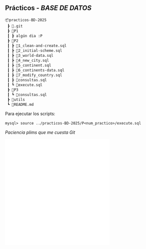 
## **Prácticos** - *BASE DE DATOS*

```
📦practicos-BD-2025
 ┣ 📂.git
 ┣ 📂P1
 ┃ ┣ algún dia :P
 ┣ 📂P2
 ┃ ┣ 📜1_clean-and-create.sql
 ┃ ┣ 📜2_initial-scheme.sql
 ┃ ┣ 📜3_world-data.sql
 ┃ ┣ 📜4_new_city.sql
 ┃ ┣ 📜5_continent.sql
 ┃ ┣ 📜6_continents-data.sql
 ┃ ┣ 📜7_modify_country.sql
 ┃ ┣ 📜consultas.sql
 ┃ ┗ 📜execute.sql
 ┣ 📂P3
 ┃ ┗ 📜consultas.sql
 ┣ 📂utils
 ┗ 📜README.md
 ```

 Para ejecutar los scripts:
 ```
 mysql> source ../practicos-BD-2025/P<num_practico>/execute.sql
 ```

*Paciencia plims que me cuesta Git*

![miau](/utils/kitty.png)